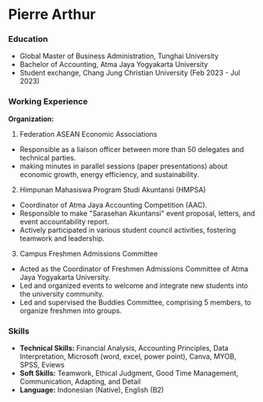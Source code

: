 # Pierre Arthur

### Education

- Global Master of Business Administration, Tunghai University
- Bachelor of Accounting, Atma Jaya Yogyakarta University
- Student exchange, Chang Jung Christian University (Feb 2023 - Jul 2023)

### Working Experience

__Organization:__
1. Federation ASEAN Economic Associations
  - Responsible as a liaison officer between more than 50 delegates and technical parties.
  - making minutes in parallel sessions (paper presentations) about economic growth, energy efficiency, and sustainability.
2. Himpunan Mahasiswa Program Studi Akuntansi (HMPSA)
  - Coordinator of Atma Jaya Accounting Competition (AAC).
  - Responsible to make "Sarasehan Akuntansi" event proposal, letters, and event accountability report.
  - Actively participated in various student council activities, fostering teamwork and leadership.
3. Campus Freshmen Admissions Committee
  - Acted as the Coordinator of Freshmen Admissions Committee of Atma Jaya Yogyakarta University.
  - Led and organized events to welcome and integrate new students into the university community.
  - Led and supervised the Buddies Committee, comprising 5 members, to organize freshmen into groups.

### Skills

- __Technical Skills:__ Financial Analysis, Accounting Principles, Data Interpretation, Microsoft (word, excel, power point), Canva, MYOB, SPSS, Eviews
- __Soft Skills:__ Teamwork, Ethical Judgment, Good Time Management, Communication, Adapting, and Detail
- __Language:__ Indonesian (Native), English (B2)
